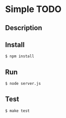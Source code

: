 # Simple TODO

## Description



## Install

```bash
$ npm install
```
    
## Run

```bash    
$ node server.js
```

## Test

```bash
$ make test
```